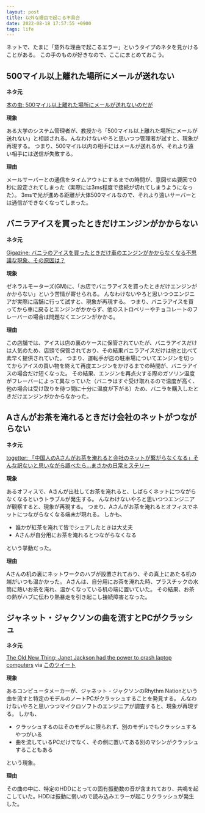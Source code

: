 ```yaml
---
layout: post
title: 以外な理由で起こる不具合
date: 2022-08-18 17:57:55 +0900
tags: life
---
```


ネットで、たまに「意外な理由で起こるエラー」というタイプのネタを見かけることがある。
この手のものが好きなので、ここにまとめておこう。

## 500マイル以上離れた場所にメールが送れない

**ネタ元**

[本の虫: 500マイル以上離れた場所にメールが送れないのだが](https://cpplover.blogspot.com/2015/04/500.html)

**現象**

ある大学のシステム管理者が、教授から「500マイル以上離れた場所にメールが送れない」と相談される。んなわけないやろと思いつつ管理者が試すと、現象が再現する。
つまり、500マイル以内の相手にはメールが送れるが、それより遠い相手には送信が失敗する。

**理由**

メールサーバーとの通信をタイムアウトにするまでの時間が、意図せぬ要因で0秒に設定されてしまった（実際には3ms程度で接続が切れてしまうようになった）。
3msで光が進める距離が大体500マイルなので、それより遠いサーバーとは通信ができなくなってしまった。

## バニラアイスを買ったときだけエンジンがかからない

**ネタ元**

[Gigazine: バニラのアイスを買ったときだけ車のエンジンがかからなくなる不思議な現象、その原因は？](https://gigazine.net/news/20200511-vanilla-ice-allergic-car/)

**現象**

ゼネラルモーターズ(GM)に、「お店でバニラアイスを買ったときだけエンジンがかからない」という苦情が寄せられる。
んなわけないやろと思いつつエンジニアが実際に店舗に行って試すと、現象が再現する。
つまり、バニラアイスを買ってから車に戻るとエンジンがかからず、他のストロベリーやチョコレートのフレーバーの場合は問題なくエンジンがかかる。

**理由**

この店舗では、アイスは店の裏のケースに保管されていたが、バニラアイスだけは人気のため、店頭で保管されており、その結果バニラアイスだけは他と比べて素早く提供されていた。
つまり、運転手が店の駐車場についてエンジンを切ってからアイスの買い物を終えて再度エンジンをかけるまでの時間が、バニラアイスの場合だけ短くなった。
その結果、エンジンを再点火する際のガソリン温度がフレーバーによって異なっていた（バニラはすぐ受け取れるので温度が高く、他の場合は受け取りを待つ間に十分に温度が下がる）ため、バニラを購入したときだけエンジンがかからなかった。

## Aさんがお茶を淹れるときだけ会社のネットがつながらない

**ネタ元**

[togetter: 「中国人のAさんがお茶を淹れると会社のネットが繋がらなくなる」そんな訳ないと思いながら調べたら…まさかの日常ミステリー](https://togetter.com/li/1618067)

**現象**

あるオフィスで、Aさんが出社してお茶を淹れると、しばらくネットにつながらなくなるというトラブルが発生する。
んなわけないやろと思いつつエンジニアが観察すると、現象が再現する。
つまり、Aさんがお茶を淹れるとオフィスでネットにつながらなくなる端末が現れる。
しかも、

- 誰かが紅茶を淹れて皆でシェアしたときは大丈夫
- Aさんが自分用にお茶を淹れるとつながらなくなる

という挙動だった。

**理由**

Aさんの机の裏にネットワークのハブが設置されており、その真上にあたる机の端がいつも温かかった。
Aさんは、自分用にお茶を淹れた時、プラスチックの水筒に熱いお茶を淹れ、温かくなっている机の端に置いていた。
その結果、お茶の熱がハブに伝わり熱暴走を引き起こし接続障害となった。

## ジャネット・ジャクソンの曲を流すとPCがクラッシュ

**ネタ元**

[The Old New Thing: Janet Jackson had the power to crash laptop computers](https://devblogs.microsoft.com/oldnewthing/20220816-00/?p=106994)
via [このツイート](https://twitter.com/mootastic/status/1560073106622140416)

**現象**

あるコンピュータメーカーが、ジャネット・ジャクソンのRhythm Nationという曲を流すと特定のモデルのノートPCがクラッシュすることを発見する。
んなわけないやろと思いつつマイクロソフトのエンジニアが調査すると、現象が再現する。
しかも、

- クラッシュするのはそのモデルに限られず、別のモデルでもクラッシュするやつがいる
- 曲を流しているPCだけでなく、その側に置いてある別のマシンがクラッシュすることもある

という現象。

**理由**

その曲の中に、特定のHDDにとっての固有振動数の音が含まれており、共鳴を起こしていた。HDDは振動に弱いので読み込みエラーが起こりクラッシュが発生した。
